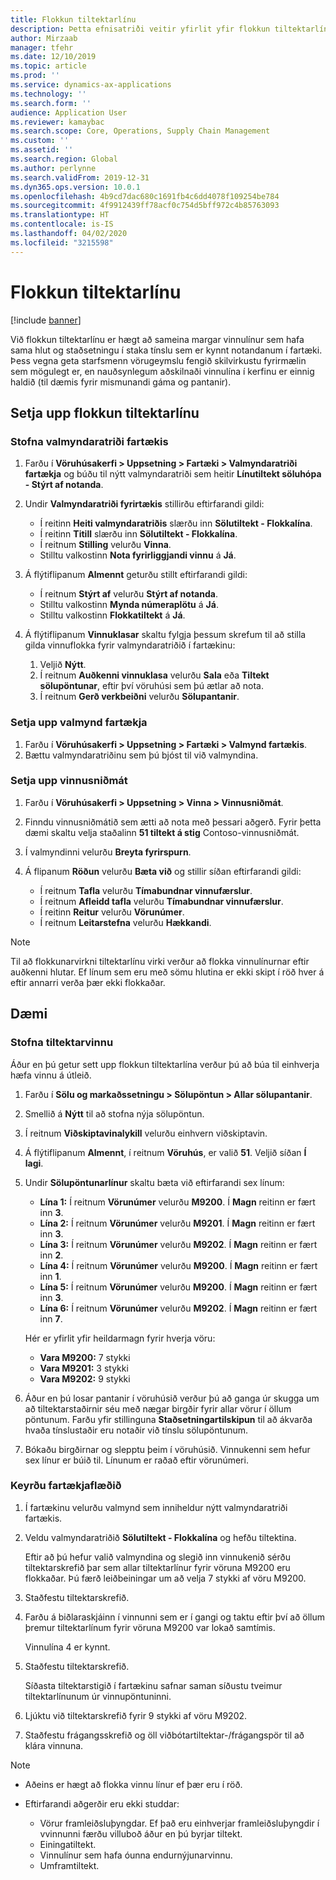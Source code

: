 ```yaml
---
title: Flokkun tiltektarlínu
description: Þetta efnisatriði veitir yfirlit yfir flokkun tiltektarlínu.
author: Mirzaab
manager: tfehr
ms.date: 12/10/2019
ms.topic: article
ms.prod: ''
ms.service: dynamics-ax-applications
ms.technology: ''
ms.search.form: ''
audience: Application User
ms.reviewer: kamaybac
ms.search.scope: Core, Operations, Supply Chain Management
ms.custom: ''
ms.assetid: ''
ms.search.region: Global
ms.author: perlynne
ms.search.validFrom: 2019-12-31
ms.dyn365.ops.version: 10.0.1
ms.openlocfilehash: 4b9cd7dac680c1691fb4c6dd4078f109254be784
ms.sourcegitcommit: 4f9912439ff78acf0c754d5bff972c4b85763093
ms.translationtype: HT
ms.contentlocale: is-IS
ms.lasthandoff: 04/02/2020
ms.locfileid: "3215598"
---
```

# <a name="pick-line-grouping"></a>Flokkun tiltektarlínu

[!include [banner](../includes/banner.md)]

Við flokkun tiltektarlínu er hægt að sameina margar vinnulínur sem hafa sama hlut og staðsetningu í staka tínslu sem er kynnt notandanum í fartæki. Þess vegna geta starfsmenn vörugeymslu fengið skilvirkustu fyrirmælin sem mögulegt er, en nauðsynlegum aðskilnaði vinnulína í kerfinu er einnig haldið (til dæmis fyrir mismunandi gáma og pantanir).

## <a name="set-up-pick-line-grouping"></a>Setja upp flokkun tiltektarlínu

### <a name="create-a-mobile-device-menu-item"></a>Stofna valmyndaratriði fartækis

1. Farðu í **Vöruhúsakerfi \> Uppsetning \> Fartæki \> Valmyndaratriði fartækja** og búðu til nýtt valmyndaratriði sem heitir **Línutiltekt söluhópa - Stýrt af notanda**.
2. Undir **Valmyndaratriði fyrirtækis** stillirðu eftirfarandi gildi:

    - Í reitinn **Heiti valmyndaratriðis** slærðu inn **Sölutiltekt - Flokkalína**.
    - Í reitinn **Titill** slærðu inn **Sölutiltekt - Flokkalína**.
    - Í reitnum **Stilling** velurðu **Vinna**.
    - Stilltu valkostinn **Nota fyrirliggjandi vinnu** á **Já**.

3. Á flýtiflipanum **Almennt** geturðu stillt eftirfarandi gildi:

    - Í reitnum **Stýrt af** velurðu **Stýrt af notanda**.
    - Stilltu valkostinn **Mynda númeraplötu** á **Já**.
    - Stilltu valkostinn **Flokkatiltekt** á **Já**.

4. Á flýtiflipanum **Vinnuklasar** skaltu fylgja þessum skrefum til að stilla gilda vinnuflokka fyrir valmyndaratriðið í fartækinu:

    1. Veljið **Nýtt**.
    2. Í reitnum **Auðkenni vinnuklasa** velurðu **Sala** eða **Tiltekt sölupöntunar**, eftir því vöruhúsi sem þú ætlar að nota.
    3. Í reitnum **Gerð verkbeiðni** velurðu **Sölupantanir**.

### <a name="set-up-a-mobile-device-menu"></a>Setja upp valmynd fartækja

1. Farðu í **Vöruhúsakerfi \> Uppsetning \> Fartæki \> Valmynd fartækis**. 
1. Bættu valmyndaratriðinu sem þú bjóst til við valmyndina.

### <a name="set-up-a-work-template"></a>Setja upp vinnusniðmát

1. Farðu í **Vöruhúsakerfi \> Uppsetning \> Vinna \> Vinnusniðmát**.
1. Finndu vinnusniðmátið sem ætti að nota með þessari aðgerð. Fyrir þetta dæmi skaltu velja staðalinn **51 tiltekt á stig** Contoso-vinnusniðmát.
1. Í valmyndinni velurðu **Breyta fyrirspurn**.
1. Á flipanum **Röðun** velurðu **Bæta við** og stillir síðan eftirfarandi gildi:

    - Í reitnum **Tafla** velurðu **Tímabundnar vinnufærslur**.
    - Í reitnum **Afleidd tafla** velurðu **Tímabundnar vinnufærslur**.
    - Í reitinn **Reitur** velurðu **Vörunúmer**.
    - Í reitnum **Leitarstefna** velurðu **Hækkandi**.

> [!NOTE]
> Til að flokkunarvirkni tiltektarlínu virki verður að flokka vinnulínurnar eftir auðkenni hlutar. Ef línum sem eru með sömu hlutina er ekki skipt í röð hver á eftir annarri verða þær ekki flokkaðar.

## <a name="example"></a>Dæmi

### <a name="create-picking-work"></a>Stofna tiltektarvinnu

Áður en þú getur sett upp flokkun tiltektarlína verður þú að búa til einhverja hæfa vinnu á útleið.

1. Farðu í **Sölu og markaðssetningu \> Sölupöntun \> Allar sölupantanir**.
2. Smellið á **Nýtt** til að stofna nýja sölupöntun. 
3. Í reitnum **Viðskiptavinalykill** velurðu einhvern viðskiptavin. 
4. Á flýtiflipanum **Almennt**, í reitnum **Vöruhús**, er valið **51**. Veljið síðan **Í lagi**.
5. Undir **Sölupöntunarlínur** skaltu bæta við eftirfarandi sex línum:

    - **Lína 1:** Í reitnum **Vörunúmer** velurðu **M9200**. Í **Magn** reitinn er fært inn **3**.
    - **Lína 2:** Í reitnum **Vörunúmer** velurðu **M9201**. Í **Magn** reitinn er fært inn **3**. 
    - **Lína 3:** Í reitnum **Vörunúmer** velurðu **M9202**. Í **Magn** reitinn er fært inn **2**. 
    - **Lína 4:** Í reitnum **Vörunúmer** velurðu **M9200**. Í **Magn** reitinn er fært inn **1**. 
    - **Lína 5:** Í reitnum **Vörunúmer** velurðu **M9200**. Í **Magn** reitinn er fært inn **3**.
    - **Lína 6:** Í reitnum **Vörunúmer** velurðu **M9202**. Í **Magn** reitinn er fært inn **7**. 

    Hér er yfirlit yfir heildarmagn fyrir hverja vöru:

    - **Vara M9200:** 7 stykki
    - **Vara M9201:** 3 stykki
    - **Vara M9202:** 9 stykki

6. Áður en þú losar pantanir í vöruhúsið verður þú að ganga úr skugga um að tiltektarstaðirnir séu með nægar birgðir fyrir allar vörur í öllum pöntunum. Farðu yfir stillinguna **Staðsetningartilskipun** til að ákvarða hvaða tínslustaðir eru notaðir við tínslu sölupöntunum.
7. Bókaðu birgðirnar og slepptu þeim í vöruhúsið. Vinnukenni sem hefur sex línur er búið til. Línunum er raðað eftir vörunúmeri.

### <a name="run-the-mobile-device-flow"></a>Keyrðu fartækjaflæðið

1. Í fartækinu velurðu valmynd sem inniheldur nýtt valmyndaratriði fartækis.
1. Veldu valmyndaratriðið **Sölutiltekt - Flokkalína** og hefðu tiltektina.

    Eftir að þú hefur valið valmyndina og slegið inn vinnukenið sérðu tiltektarskrefið þar sem allar tiltektarlínur fyrir vöruna M9200 eru flokkaðar. Þú færð leiðbeiningar um að velja 7 stykki af vöru M9200.

1. Staðfestu tiltektarskrefið. 
1. Farðu á biðlaraskjáinn í vinnunni sem er í gangi og taktu eftir því að öllum þremur tiltektarlínum fyrir vöruna M9200 var lokað samtímis.

    Vinnulína 4 er kynnt.

1. Staðfestu tiltektarskrefið.

    Síðasta tiltektarstigið í fartækinu safnar saman síðustu tveimur tiltektarlínunum úr vinnupöntuninni.

1. Ljúktu við tiltektarskrefið fyrir 9 stykki af vöru M9202.
1. Staðfestu frágangsskrefið og öll viðbótartiltektar-/frágangspör til að klára vinnuna.

> [!NOTE]
> - Aðeins er hægt að flokka vinnu línur ef þær eru í röð.
> - Eftirfarandi aðgerðir eru ekki studdar:
>
>    - Vörur framleiðsluþyngdar. Ef það eru einhverjar framleiðsluþyngdir í vvinnunni færðu villuboð áður en þú byrjar tiltekt.
>    - Einingatiltekt.
>    - Vinnulínur sem hafa óunna endurnýjunarvinnu.
>    - Umframtiltekt.
